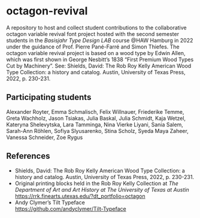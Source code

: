 # octagon-revival

A repository to host and collect student contributions to the collaborative octagon variable revival font project hosted with the second semester students in the *Basisjahr Type Design LAB* course @HAW Hamburg in 2022 under the guidance of Prof. Pierre Pané-Farré and Simon Thiefes.
The octagon variable revival project is based on a wood type by Edwin Allen, which was first shown in George Nesbitt’s 1838 “First Premium Wood Types Cut by Machinery”.
See: Shields, David: The Rob Roy Kelly American Wood Type Collection: a history and catalog. Austin, University of Texas Press, 2022, p. 230-231.

## Participating students
Alexander Royter, Emma Schmalisch, Felix Willnauer, Friederike Temme, Greta Wachholz, Jason Tsiakas, Julia Baskal, Julia Schmidt, Kaja Wetzel, Kateryna Shelevytska, Lara Tamminga, Nina Vierke Liyani, Sania Salem, Sarah-Ann Röhlen, Sofiya Slyusarenko, Stina Scholz, Syeda Maya Zaheer, Vanessa Schneider, Zoe Rygus

## References
* Shields, David: The Rob Roy Kelly American Wood Type Collection: a history and catalog. Austin, University of Texas Press, 2022, p. 230-231.
* Original printing blocks held in the Rob Roy Kelly Collection at *The Department of Art and Art History at The University of Texas at Austin*
https://rrk.finearts.utexas.edu/?dt_portfolio=octagon
* Andy Clymer’s Tilt Typeface <br>
https://github.com/andyclymer/Tilt-Typeface
